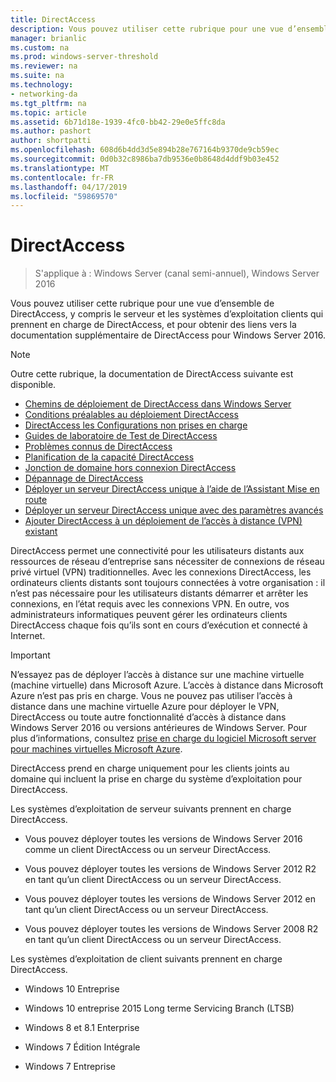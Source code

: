 ```yaml
---
title: DirectAccess
description: Vous pouvez utiliser cette rubrique pour une vue d’ensemble de DirectAccess dans Windows Server 2016.
manager: brianlic
ms.custom: na
ms.prod: windows-server-threshold
ms.reviewer: na
ms.suite: na
ms.technology:
- networking-da
ms.tgt_pltfrm: na
ms.topic: article
ms.assetid: 6b71d18e-1939-4fc0-bb42-29e0e5ffc8da
ms.author: pashort
author: shortpatti
ms.openlocfilehash: 608d6b4dd3d5e894b28e767164b9370de9cb59ec
ms.sourcegitcommit: 0d0b32c8986ba7db9536e0b8648d4ddf9b03e452
ms.translationtype: MT
ms.contentlocale: fr-FR
ms.lasthandoff: 04/17/2019
ms.locfileid: "59869570"
---
```

# <a name="directaccess"></a>DirectAccess

>S'applique à : Windows Server (canal semi-annuel), Windows Server 2016

Vous pouvez utiliser cette rubrique pour une vue d’ensemble de DirectAccess, y compris le serveur et les systèmes d’exploitation clients qui prennent en charge de DirectAccess, et pour obtenir des liens vers la documentation supplémentaire de DirectAccess pour Windows Server 2016.  
  
> [!NOTE]  
> Outre cette rubrique, la documentation de DirectAccess suivante est disponible.  
>   
> -   [Chemins de déploiement de DirectAccess dans Windows Server](DirectAccess-Deployment-Paths-in-Windows-Server.md)  
> -   [Conditions préalables au déploiement DirectAccess](Prerequisites-for-Deploying-DirectAccess.md)  
> -   [DirectAccess les Configurations non prises en charge](DirectAccess-Unsupported-Configurations.md)  
> -   [Guides de laboratoire de Test de DirectAccess](DirectAccess-Test-Lab-Guides.md)  
> -   [Problèmes connus de DirectAccess](DirectAccess-Known-Issues.md)  
> -   [Planification de la capacité DirectAccess](DirectAccess-Capacity-Planning.md) 
> -   [Jonction de domaine hors connexion DirectAccess](DirectAccess-Offline-Domain-Join.md)  
> -   [Dépannage de DirectAccess](Troubleshooting-DirectAccess.md)  
> -   [Déployer un serveur DirectAccess unique à l’aide de l’Assistant Mise en route](single-server-wizard/Deploy-a-Single-DirectAccess-Server-Using-the-Getting-Started-Wizard.md)  
> -   [Déployer un serveur DirectAccess unique avec des paramètres avancés](single-server-advanced/Deploy-a-Single-DirectAccess-Server-with-Advanced-Settings.md)  
> -   [Ajouter DirectAccess à un déploiement de l’accès à distance (VPN) existant](add-to-existing-vpn/Add-DirectAccess-to-an-Existing-Remote-Access-VPN-Deployment.md)  
  
DirectAccess permet une connectivité pour les utilisateurs distants aux ressources de réseau d’entreprise sans nécessiter de connexions de réseau privé virtuel (VPN) traditionnelles. Avec les connexions DirectAccess, les ordinateurs clients distants sont toujours connectées à votre organisation : il n’est pas nécessaire pour les utilisateurs distants démarrer et arrêter les connexions, en l’état requis avec les connexions VPN. En outre, vos administrateurs informatiques peuvent gérer les ordinateurs clients DirectAccess chaque fois qu’ils sont en cours d’exécution et connecté à Internet.

>[!IMPORTANT]
>N’essayez pas de déployer l’accès à distance sur une machine virtuelle \(machine virtuelle\) dans Microsoft Azure. L’accès à distance dans Microsoft Azure n’est pas pris en charge. Vous ne pouvez pas utiliser l’accès à distance dans une machine virtuelle Azure pour déployer le VPN, DirectAccess ou toute autre fonctionnalité d’accès à distance dans Windows Server 2016 ou versions antérieures de Windows Server. Pour plus d’informations, consultez [prise en charge du logiciel Microsoft server pour machines virtuelles Microsoft Azure](https://support.microsoft.com/help/2721672/microsoft-server-software-support-for-microsoft-azure-virtual-machines).
  
DirectAccess prend en charge uniquement pour les clients joints au domaine qui incluent la prise en charge du système d’exploitation pour DirectAccess.  
  
Les systèmes d’exploitation de serveur suivants prennent en charge DirectAccess.  
  
-   Vous pouvez déployer toutes les versions de Windows Server 2016 comme un client DirectAccess ou un serveur DirectAccess.  
  
-   Vous pouvez déployer toutes les versions de Windows Server 2012 R2 en tant qu’un client DirectAccess ou un serveur DirectAccess.  
  
-   Vous pouvez déployer toutes les versions de Windows Server 2012 en tant qu’un client DirectAccess ou un serveur DirectAccess.  
  
-   Vous pouvez déployer toutes les versions de Windows Server 2008 R2 en tant qu’un client DirectAccess ou un serveur DirectAccess.  
  
Les systèmes d’exploitation de client suivants prennent en charge DirectAccess.  
  
-   Windows 10 Entreprise  
  
-   Windows 10 entreprise 2015 Long terme Servicing Branch (LTSB)  
  
-   Windows 8 et 8.1 Enterprise  
  
-   Windows 7 Édition Intégrale  
  
-   Windows 7 Entreprise
